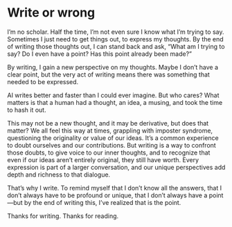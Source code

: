 # Write or wrong

<!-- Tags Tags Tags -->

<!-- ![Image](../images/article/jacques.jpg) -->

<!-- [Avatar] Jake Ramphal  
July 15, 2023  
X min read -->

I&#x2019;m no scholar. Half the time, I&#x2019;m not even sure I know what I&#x2019;m trying to say. Sometimes I just need to get things out, to express my thoughts. By the end of writing those thoughts out, I can stand back and ask, “What am I trying to say? Do I even have a point? Has this point already been made?”

By writing, I gain a new perspective on my thoughts. Maybe I don&#x2019;t have a clear point, but the very act of writing means there was something that needed to be expressed.

AI writes better and faster than I could ever imagine. But who cares? What matters is that a human had a thought, an idea, a musing, and took the time to hash it out.

This may not be a new thought, and it may be derivative, but does that matter? We all feel this way at times, grappling with imposter syndrome, questioning the originality or value of our ideas. It&#x2019;s a common experience to doubt ourselves and our contributions. But writing is a way to confront those doubts, to give voice to our inner thoughts, and to recognize that even if our ideas aren&#x2019;t entirely original, they still have worth. Every expression is part of a larger conversation, and our unique perspectives add depth and richness to that dialogue.

That&#x2019;s why I write. To remind myself that I don&#x2019;t know all the answers, that I don&#x2019;t always have to be profound or unique, that I don&#x2019;t always have a point—but by the end of writing this, I&#x2019;ve realized that is the point.

Thanks for writing. Thanks for reading.